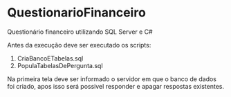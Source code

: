 # QuestionarioFinanceiro
Questionário financeiro utilizando SQL Server e C#

Antes da execução deve ser executado os scripts:
1. CriaBancoETabelas.sql
2. PopulaTabelasDePergunta.sql

Na primeira tela deve ser informado o servidor em que o banco de dados foi criado, apos isso será possivel responder e apagar respostas existentes.
